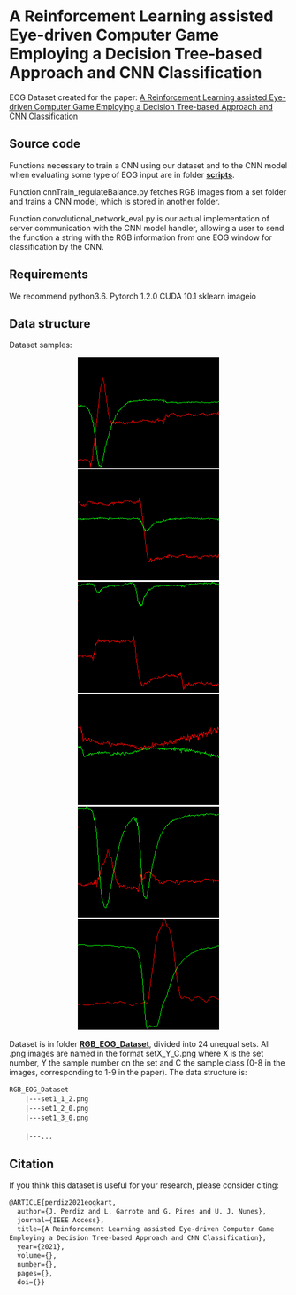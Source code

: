 # A Reinforcement Learning assisted Eye-driven Computer Game Employing a Decision Tree-based Approach and CNN Classification
EOG Dataset created for the paper: [A Reinforcement Learning assisted Eye-driven Computer Game Employing a Decision Tree-based Approach and CNN Classification](XXX)





## Source code

Functions necessary to train a CNN using our dataset and to the CNN model when evaluating some type of EOG input are in folder [**scripts**](/scripts).

Function cnnTrain_regulateBalance.py fetches RGB images from a set folder and trains a CNN model, which is stored in another folder.

Function convolutional_network_eval.py is our actual implementation of server communication with the CNN model handler,
allowing a user to send the function a string with the RGB information from one EOG window for classification by the CNN.



## Requirements
We recommend python3.6.
Pytorch 1.2.0
CUDA 10.1
sklearn
imageio

## Data structure
Dataset samples:
<p align="center">
  <img src="./RGB_EOG_Dataset/set1_17_0_sample.png" alt="set1_17_0_sample.png"/>
  <img src="./RGB_EOG_Dataset/set1_7_2_sample.png" alt="set1_7_2_sample.png"/>
  <img src="./RGB_EOG_Dataset/set1_1_2_sample.png" alt="set1_1_2_sample.png"/>
  <img src="./RGB_EOG_Dataset/set2_640_0_sample.png" alt="set2_640_0_sample.png"/>
  <img src="./RGB_EOG_Dataset/set1_210_8_sample.png" alt="set1_210_8_sample.png"/>
  <img src="./RGB_EOG_Dataset/set6_35_7_sample.png" alt="set6_35_7_sample.png"/>
</p>


Dataset is in folder [**RGB_EOG_Dataset**](/RGB_EOG_Dataset/RGB_EOG_dataset.rar), divided into 24 unequal sets. All .png images are named in the format
setX_Y_C.png
where X is the set number, Y the sample number on the set and C the sample class (0-8 in the images, corresponding to 1-9 in the paper).
The data structure is:

```bash
RGB_EOG_Dataset
    |---set1_1_2.png
    |---set1_2_0.png
    |---set1_3_0.png
    
    |---...
```


## Citation

If you think this dataset is useful for your research, please consider citing:

```
@ARTICLE{perdiz2021eogkart,
  author={J. Perdiz and L. Garrote and G. Pires and U. J. Nunes},
  journal={IEEE Access}, 
  title={A Reinforcement Learning assisted Eye-driven Computer Game Employing a Decision Tree-based Approach and CNN Classification}, 
  year={2021},
  volume={},
  number={},
  pages={},
  doi={}}
